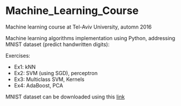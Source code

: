 # Machine_Learning_Course
Machine learning course at Tel-Aviv University, automn 2016

Machine learning algorithms implementation using Python, addressing MNIST dataset (predict handwritten digits):

Exercises:

- Ex1: kNN
- Ex2: SVM (using SGD), perceptron
- Ex3: Multiclass SVM, Kernels
- Ex4: AdaBoost, PCA


MNIST dataset can be downloaded using this [link](http://yann.lecun.com/exdb/mnist/)
